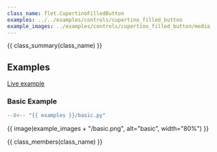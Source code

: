 ```yaml
---
class_name: flet.CupertinoFilledButton
examples: ../../examples/controls/cupertino_filled_button
example_images: ../examples/controls/cupertino_filled_button/media
---
```


{{ class_summary(class_name) }}

## Examples

[Live example](https://flet-controls-gallery.fly.dev/buttons/cupertinofilledbutton)

### Basic Example

```python
--8<-- "{{ examples }}/basic.py"
```

{{ image(example_images + "/basic.png", alt="basic", width="80%") }}


{{ class_members(class_name) }}
